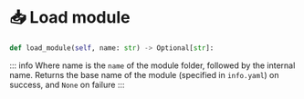# 📥 Load module

```python
def load_module(self, name: str) -> Optional[str]:
```

::: info
Where name is the `name` of the module folder, followed by the internal name. Returns the base name of the module (specified in `info.yaml`) on success, and `None` on failure
:::
